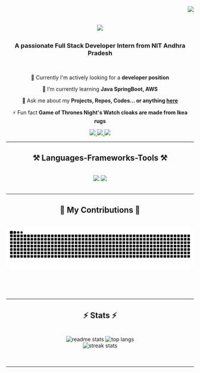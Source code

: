 <img align="right" src="https://visitor-badge.laobi.icu/badge?page_id=rahul420206.rahul420206" />

<h1 align="center">
    <img src="https://readme-typing-svg.herokuapp.com/?font=Righteous&size=35&center=true&vCenter=true&width=500&height=70&duration=4000&lines=Hi+There!+👋;+I'm+Rahul+Matta!;" />
</h1>

<h3 align="center">A passionate Full Stack Developer Intern from NIT Andhra Pradesh</h3>

<br/>

<div align="center">
 
 🔭 Currently I'm actively looking for a **developer position**
 
 🌱 I’m currently learning **Java SpringBoot, AWS**

💬 Ask me about my **Projects, Repos, Codes... or anything [here](https://github.com/rahul420206/rahul420206/issues)**

⚡ Fun fact **Game of Thrones Night's Watch cloaks are made from Ikea rugs**

 </div>
 
<div align="center"> 
  <a href="mailto:420206@student.nitandhra.ac.in">
    <img src="https://img.shields.io/badge/Gmail-333333?style=for-the-badge&logo=gmail&logoColor=red" />
  </a>
  <a href="https://linkedin.com/in/rahul-m-a42585200/" target="_blank">
    <img src="https://img.shields.io/badge/LinkedIn-0077B5?style=for-the-badge&logo=linkedin&logoColor=white" target="_blank" />
  </a>
  <a href="https://rahul420206.github.io/Portfolio/" target="_blank">
     <img src="https://img.shields.io/badge/Portfolio-FF5722?style=for-the-badge&logo=todoist&logoColor=white" target="_blank" /> <!-- sqlite, safari, google-chrome are other good icon options -->
  </a>
</div>

 <hr/>
 
<h2 align="center">⚒️ Languages-Frameworks-Tools ⚒️</h2>
<br/>
<div align="center">
    <img src="https://skillicons.dev/icons?i=react,bootstrap,mui,html,css,vscode,github,figma,git" />
    <img src="https://skillicons.dev/icons?i=nodejs,python,javascript,php,typescript,express,mongodb,java,mysql,flask,laravel" /><br>
</div>

<br/>
<hr/>

<div align="center">
  <h2>🐍 My Contributions 🐍</h2>
  <br>
  <img alt="snake eating my contributions" src="https://raw.githubusercontent.com/rahul420206/rahul420206/output/github-contribution-grid-snake.svg" />
  
  <br/><br/><br/>
</div>

<hr/>
<h2 align="center">⚡ Stats ⚡</h2>
<br>
<div align=center>
  <img width=390 src="https://github-readme-stats-eight-dun-48.vercel.app/api?username=rahul420206&count_private=true&show_icons=true&theme=react&rank_icon=github&border_radius=10" alt="readme stats" />
  <img width=390 src="https://github-readme-stats-eight-dun-48.vercel.app/api/top-langs/?username=rahul420206&hide=HTML&langs_count=8&layout=compact&theme=react&border_radius=10" alt="top langs" />
  <br/>
  <img width=390 src="https://streak-stats.demolab.com/?user=rahul420206&count_private=true&theme=react&border_radius=10" alt="streak stats" />
</div>
</div>
<br/><br/>
<hr/>



<br/>
